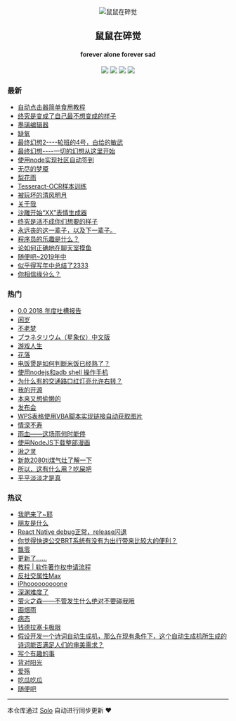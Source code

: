<p align="center"><img alt="鼠鼠在碎觉" src="https://sszsj.top/images/favicon.png"></p><h2 align="center">
鼠鼠在碎觉
</h2>

<h4 align="center">forever alone forever sad</h4>
<p align="center"><a title="鼠鼠在碎觉" target="_blank" href="https://github.com/csfwff/solo-blog"><img src="https://img.shields.io/github/last-commit/csfwff/solo-blog.svg?style=flat-square&color=FF9900"></a>
<a title="GitHub repo size in bytes" target="_blank" href="https://github.com/csfwff/solo-blog"><img src="https://img.shields.io/github/repo-size/csfwff/solo-blog.svg?style=flat-square"></a>
<a title="Solo Version" target="_blank" href="https://github.com/b3log/solo/releases"><img src="https://img.shields.io/badge/solo-3.6.6-f1e05a.svg?style=flat-square&color=blueviolet"></a>
<a title="Hits" target="_blank" href="https://github.com/b3log/hits"><img src="https://hits.b3log.org/csfwff/solo-blog.svg"></a></p>

### 最新

* [自动点击器简单食用教程](https://sszsj.top/articles/2019/10/15/1571118414618.html)
* [终究是变成了自己最不想变成的样子](https://sszsj.top/articles/2019/10/14/1571031366587.html)
* [墨璃编辑器](https://sszsj.top/articles/2019/10/08/1570519976196.html)
* [缺氧](https://sszsj.top/articles/2019/09/17/1568701857696.html)
* [最终幻想2----轮班的4号，白给的敏武](https://sszsj.top/articles/2019/09/11/1568209682009.html)
* [最终幻想----一切的幻想从这里开始](https://sszsj.top/articles/2019/09/07/1567834362634.html)
* [使用node实现社区自动签到](https://sszsj.top/articles/2019/08/19/1566187412149.html)
* [无尽的梦魇](https://sszsj.top/articles/2019/08/16/1565962481242.html)
* [梨花雨](https://sszsj.top/articles/2019/08/09/1565357654227.html)
* [Tesseract-OCR样本训练](https://sszsj.top/articles/2019/08/06/1565096487696.html)
* [被玩坏的清风明月](https://sszsj.top/articles/2019/08/01/1564644492634.html)
* [关于我](https://sszsj.top/articles/2019/07/25/1564066081227.html)
* [沙雕开始“XX”表情生成器](https://sszsj.top/articles/2019/07/24/1563931842680.html)
* [终究是活不成你们想要的样子](https://sszsj.top/articles/2019/07/19/1563541443587.html)
* [永远丧的这一辈子，以及下一辈子。](https://sszsj.top/articles/2019/07/13/1562981330149.html)
* [程序员的乐趣是什么？](https://sszsj.top/articles/2019/07/13/1562980582212.html)
* [论如何正确地在聊天室摸鱼](https://sszsj.top/articles/2019/06/17/1560741788460.html)
* [随便吧~2019年中](https://sszsj.top/articles/2019/05/28/1559042092350.html)
* [似乎得写年中总结了2333](https://sszsj.top/articles/2019/05/22/1558525435723.html)
* [你相信缘分么？](https://sszsj.top/articles/2019/05/17/1558105244933.html)

### 热门

* [0.0 2018 年度吐槽报告](https://sszsj.top/articles/2019/01/08/1546941770060.html)
* [闲岁](https://sszsj.top/articles/2018/08/27/1535376564886.html)
* [不老梦](https://sszsj.top/articles/2017/07/05/1533348403558.html)
* [プラネタリウム（星象仪）中文版](https://sszsj.top/articles/2017/07/05/1533348402527.html)
* [游戏人生](https://sszsj.top/articles/2017/07/05/1533348409230.html)
* [花落](https://sszsj.top/articles/2017/07/22/1533348411293.html)
* [电饭煲是如何判断米饭已经熟了？](https://sszsj.top/articles/2017/07/05/1533348410074.html)
* [使用nodejs和adb shell 操作手机](https://sszsj.top/articles/2019/05/13/1557755273356.html)
* [为什么有的交通路口红灯亮允许右转？](https://sszsj.top/articles/2017/07/05/1533348404152.html)
* [我的开源](https://sszsj.top/my-github-repos)
* [本来又想偷懒的](https://sszsj.top/articles/2018/09/06/1536240300480.html)
* [发布会](https://sszsj.top/articles/2018/09/12/1536757460449.html)
* [WPS表格使用VBA脚本实现链接自动获取图片](https://sszsj.top/articles/2019/02/01/1549029322040.html)
* [情深不寿](https://sszsj.top/articles/2017/07/05/1533348407480.html)
* [雨血——这场雨何时能停](https://sszsj.top/articles/2017/07/05/1533348412480.html)
* [使用NodeJS下载整部漫画](https://sszsj.top/articles/2019/05/13/1557758069371.html)
* [湫之灵](https://sszsj.top/articles/2019/03/26/1553603002975.html)
* [新款2080ti煤气灶了解一下](https://sszsj.top/articles/2018/08/21/1534859477167.html)
* [所以，这有什么用？吃屎吧](https://sszsj.top/articles/2017/07/05/1533348408121.html)
* [平平淡淡才是真](https://sszsj.top/articles/2018/08/28/1535463278466.html)

### 热议

* [我肥来了~耶](https://sszsj.top/articles/2017/07/04/1533348407761.html)
* [朋友是什么](https://sszsj.top/articles/2017/07/05/1533348408949.html)
* [React Native debug正常，release闪退](https://sszsj.top/articles/2019/03/14/1552566949418.html)
* [你觉得快速公交BRT系统有没有为出行带来比较大的便利？](https://sszsj.top/articles/2017/07/05/1533348405293.html)
* [飘零](https://sszsj.top/articles/2017/08/05/1533348412918.html)
* [更新了……](https://sszsj.top/articles/2018/09/19/1537367063132.html)
* [教程 | 软件著作权申请流程](https://sszsj.top/articles/2019/02/18/1550476807887.html)
* [反社交属性Max](https://sszsj.top/articles/2019/04/10/1554826279823.html)
* [iPhooooooooone](https://sszsj.top/articles/2018/09/13/1536839435421.html)
* [深渊难度了](https://sszsj.top/articles/2018/08/22/1534946193149.html)
* [萤火之森——不管发生什么绝对不要碰我哦](https://sszsj.top/articles/2017/07/05/1533348411714.html)
* [画烟雨](https://sszsj.top/articles/2017/07/05/1533348410464.html)
* [病态](https://sszsj.top/articles/2019/04/16/1555421378133.html)
* [钱德拉塞卡极限](https://sszsj.top/articles/2017/07/05/1533348412121.html)
* [假设开发一个诗词自动生成机，那么在现有条件下，这个自动生成机所生成的诗词能否满足人们的审美需求？](https://sszsj.top/articles/2017/07/05/1533348405902.html)
* [写个有趣的事](https://sszsj.top/articles/2017/07/14/1533348406433.html)
* [背对阳光](https://sszsj.top/articles/2017/07/08/1533348410761.html)
* [爱殇](https://sszsj.top/articles/2017/07/05/1533348409511.html)
* [吃瓜吃瓜](https://sszsj.top/articles/2018/09/03/1535981587481.html)
* [随便吧](https://sszsj.top/articles/2019/04/08/1554722924806.html)

---

本仓库通过 [Solo](https://github.com/b3log/solo) 自动进行同步更新 ❤️ 